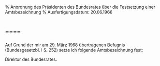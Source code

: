 % Anordnung des Präsidenten des Bundesrates über die Festsetzung einer Amtsbezeichnung
% Ausfertigungsdatum: 20.06.1968
 
# ----

Auf Grund der mir am 29. März 1968 übertragenen Befugnis (Bundesgesetzbl. I S. 252) setze ich folgende Amtsbezeichnung fest:

  
Direktor des Bundesrates.
